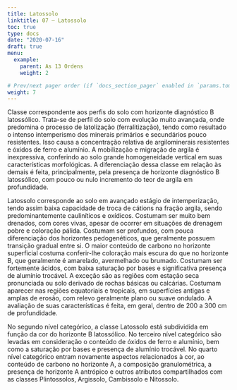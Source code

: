 ```yaml
---
title: Latossolo
linktitle: 07 – Latossolo
toc: true
type: docs
date: "2020-07-16"
draft: true
menu:
  example:
    parent: As 13 Ordens
    weight: 2

# Prev/next pager order (if `docs_section_pager` enabled in `params.toml`)
weight: 7
---
```


Classe correspondente aos perfis do solo com horizonte diagnóstico B latossólico. Trata-se de perfil do solo com evolução muito avançada, onde predomina o processo de latolização (ferralitização), tendo como resultado o intenso intemperismo dos minerais primários e secundários pouco resistentes. Isso causa a concentração relativa de argilominerais resistentes e óxidos de ferro e alumínio. A mobilização e migração de argila é inexpressiva, conferindo ao solo grande homogeneidade vertical em suas características morfológicas. A diferenciação dessa classe em relação às demais é feita, principalmente, pela presença de horizonte diagnóstico B latossólico, com pouco ou nulo incremento do teor de argila em profundidade.

Latossolo corresponde ao solo em avançado estágio de intemperização, tendo assim baixa capacidade de troca de cátions na fração argila, sendo predominantemente cauliníticos e oxídicos. Costumam ser muito bem drenados, com cores vivas, apesar de ocorrer em situações de drenagem pobre e coloração pálida. Costumam ser profundos, com pouca diferenciação dos horizontes pedogenéticos, que geralmente possuem transição gradual entre si. O maior conteúdo de carbono no horizonte superficial costuma conferir-lhe coloração mais escura do que no horizonte B, que geralmente é amarelado, avermelhado ou brumado. Costumam ser fortemente ácidos, com baixa saturação por bases e significativa presença de alumínio trocável. A exceção são as regiões com estação seca pronunciada ou solo derivado de rochas básicas ou calcárias. Costumam aparecer nas regiões equatoriais e tropicais, em superfícies antigas e amplas de erosão, com relevo geralmente plano ou suave ondulado. A avaliação de suas características é feita, em geral, dentro de 200 a 300 cm de profundidade.

No segundo nível categórico, a classe Latossolo está subdividida em função da cor do horizonte B latossólico. No terceiro nível categórico são levadas em consideração o conteúdo de óxidos de ferro e alumínio, bem como a saturação por bases e presença de alumínio trocável. No quarto nível categórico entram novamente aspectos relacionados à cor, ao conteúdo de carbono no horizonte A, a composição granulométrica, a presença de horizonte A antrópico e outros atributos compartilhados com as classes Plintossolos, Argissolo, Cambissolo e Nitossolo.